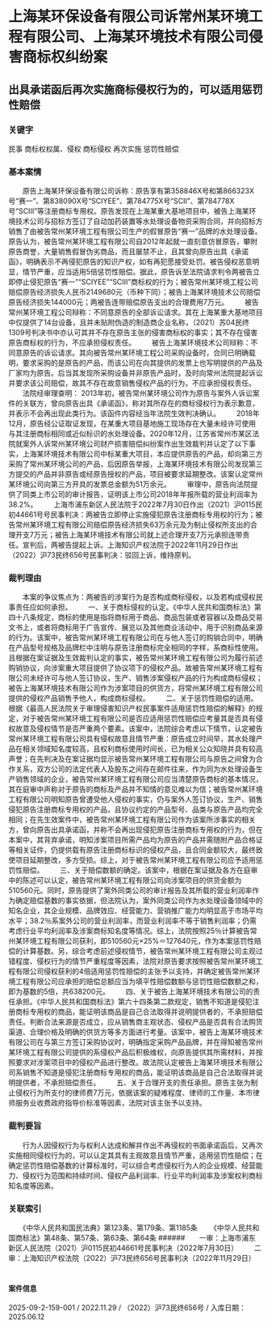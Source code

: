 # 上海某环保设备有限公司诉常州某环境工程有限公司、上海某环境技术有限公司侵害商标权纠纷案
## 出具承诺函后再次实施商标侵权行为的，可以适用惩罚性赔偿
### 关键字
民事 商标权权属、侵权 商标侵权 再次实施 惩罚性赔偿
### 基本案情
　　原告上海某环保设备有限公司诉称：原告享有第358846X号和第866323X号“赛一”、第838090X号“SCIYEE”、第784775X号“SCII”、第784778X号“SCIII”等注册商标专用权。原告发现在上海某重大基地项目中，被告上海某环境技术公司与招标方签订了自动加药装置等水处理设备物资采购合同，并向招标方销售了由被告常州某环境工程有限公司生产的假冒原告“赛一”品牌的水处理设备。原告认为，被告常州某环境工程有限公司自2012年起就一直刻意仿冒原告，攀附原告商誉，大量销售假冒伪劣商品，而且屡禁不止，且其曾向原告出具《承诺函》，明确表示不再侵犯原告的知识产权，如有再犯愿接受处罚。被告侵权恶意明显，情节严重，应当适用5倍惩罚性赔偿。据此，原告诉至法院请求判令两被告立即停止侵犯原告“赛一”“SCIYEE”“SCIII”商标权的行为；被告常州某环境工程公司赔偿原告经济损失人民币2149680元（币种下同）；被告上海某环境技术公司赔偿原告经济损失144000元；两被告连带赔偿原告支出的合理费用7万元。
　　被告常州某环境工程公司辩称：不同意原告的全部诉讼请求。其在上海某重大基地项目中仅提供了14台设备，且并未贴附伪造的制造商企业名称，（2021）苏04民终1309号判决书中亦认可其并不存在原告主张的侵害商标权的事实；其不存在侵害原告商标权的行为，不应承担侵权责任。
　　被告上海某环境技术公司辩称：不同意原告的诉讼请求。其向被告常州某环境工程公司采购设备时，合同已明确载明，要求采购的是原告的产品，而该公司在向其提供的发票上也写明提供的产品及厂家均为原告。后当其发现所采购设备并非原告产品时，及时向常州法院提起诉讼并要求该公司赔偿，故其不存在故意销售侵权产品的行为，不应承担侵权责任。
　　法院经审理查明： 2013年初，被告常州某环境公司作为原告与案外人诉讼案件的关联方，曾向原告出具《承诺函》，称对其所存在的商标侵权行为表示歉意，并表示不会再出现此类行为。该函件内容经当年法院生效判决确认。
　　2018年12月，原告经公证取证发现，在某重大项目基地施工现场存在大量未经许可使用与其注册商标相同或近似标识的水处理设备。2020年12月，江苏省常州市某区法院就案外人诉常州某环境公司财产损害赔偿纠纷案作出生效裁判并认定了以下事实，上海某环境技术有限公司中标某重大项目，本应提供原告的产品，却向第三方采购了常州某环境公司的产品，后因原告举报，上海某环境技术有限公司发现第三方提交的产品并非原告或经原告授权的产品，项目被要求延期整改。该案认定常州某环境公司向第三方开具的发票总金额为51万余元。
　　审理中，原告向法院提供了同类上市公司的审计报告，证明该上市公司2018年年报所载的营业利润率为38.2%。
　　上海市浦东新区人民法院于2022年7月30日作出（2021）沪0115民初44661号号民事判决：两被告立即停止实施侵犯原告注册商标专用权的行为；被告常州某环境工程有限公司赔偿原告经济损失63万余元及为制止侵权所支出的合理开支7万元；被告上海某环境技术有限公司就上述合理开支7万元承担连带责任。宣判后，两被告提起上诉。上海知识产权法院于2022年11月29日作出（2022）沪73民终656号民事判决：驳回上诉，维持原判。
### 裁判理由
　　本案的争议焦点为：两被告的涉案行为是否构成商标侵权，以及若构成侵权民事责任应如何承担。
　　一、关于商标侵权的认定。《中华人民共和国商标法》第四十八条规定，商标的使用是指将商标用于商品、商品包装或者容器以及商品交易文书上，或者将商标用于广告宣传、展览以及其他商业活动中，用于识别商品来源的行为。该案中，被告常州某环境工程有限公司在与他人签订的购销合同中，明确在产品型号规格及品牌栏中注明与原告注册商标完全相同的字样，系商标性使用。且根据在案证据及生效裁判认定的事实，被告常州某环境工程有限公司为履行前述购销协议，向涉案重大项目提供了协议项下的侵权产品。故被告常州某环境工程有限公司未经许可与他人签订协议，生产、销售涉案侵权产品的行为构成商标侵权；被告上海某环境技术有限公司作为涉案项目的供货方，将常州某环境工程有限公司提供的侵权产品销售予他人，构成商标侵权。
　　二、关于惩罚性赔偿的适用。根据《最高人民法院关于审理侵害知识产权民事案件适用惩罚性赔偿的解释》的规定，对于被告常州某环境工程有限公司是否应适用惩罚性赔偿应考量其是否具有侵权故意及侵权情节是否严重两个要素。该案中，法院综合考虑以下情节，认定被告常州某环境工程有限公司具有侵权故意且情节严重：原告成立时间早，其水处理产品在相关领域知名度较高，且权利商标使用时间长，已为相关公众知晓并具有较高声誉；在先判决及在案证据均显示被告常州某环境工程有限公司与原告之间曾为合作关系，双方公司的法定代表人及股东之间存在邮件往来，作为同为水处理设备生产销售领域的企业，被告常州某环境工程有限公司应当清楚原告商标的基本情况，其在庭审中声称对于原告的商标及产品并不知情的意见难以为信；被告常州某环境工程有限公司明知原告曾遭受他人侵权的事实，仍与案外人签订协议，生产、销售侵犯原告注册商标专用权的产品，且协议约定的产品型号、品类与原告产品均完全相同；在先生效案件中，被告常州某环境工程有限公司作为该案所涉事实的相关方，曾向原告出具承诺函，并称不会再出现侵犯原告注册商标专用权的行为，但在本案中，其背弃承诺，明知涉案项目所需产品均为原告的产品并需随附产品合格证等相关证件，仍提供载有原告注册商标标识的侵权产品，且合同金额较大，最终致使项目延期整改，多方受损。综上，对于被告常州某环境工程有限公司应予适用惩罚性赔偿。
　　三、关于赔偿数额的确定。该案中，根据在案证据及各方在庭审中的陈述可以认定，被告常州某环境工程有限公司向涉案项目的供货金额为510560元。同时，原告提供了案外同类公司的审计报告及其所载的营业利润率作为确定赔偿基数的事实依据，但法院认为，案外同类公司作为水处理设备领域中的知名企业，其企业规模、品牌效应、经营能力、营销推广能力均明显高于市场平均水平；38.2％系案外公司的营业利润率，而营业利润率不等于销售利润率；仍需考虑行业平均利润率及涉案商标知名度等情况。综上，法院按照25％计算被告常州某环境工程有限公司获利，即510560元×25%＝127640元，作为本案惩罚性赔偿的计算基数。另，综合考虑前述侵权情节，被告常州某环境工程有限公司主观过错程度、侵权行为的情节严重程度等因素，法院对原告要求按照被告常州某环境工程有限公司侵权获利的4倍适用惩罚性赔偿的主张予以支持，并确定被告常州某环境工程有限公司应承担的赔偿总额应当为填平性赔偿数额与惩罚性赔偿数额之和，即为基数的5倍，共638200元。
　　四、关于被告上海某环境技术有限公司的责任承担。《中华人民共和国商标法》第六十四条第二款规定，销售不知道是侵犯注册商标专用权的商品，能证明该商品是自己合法取得并说明提供者的，不承担赔偿责任。判断合法来源是否成立，应从销售商主观状态、侵权产品是否具有合法购货渠道、合理价格及明确的供货方等多方面进行考量。该案中，被告上海某环境技术有限公司在与第三方签订采购协议时，明确指定采购产品品牌，并在得知被告常州某环境工程有限公司提供的系侵权产品后积极维权，向原告提供其所需材料，并按照要求对涉案项目中的侵权产品进行整改。故法院认定被告上海某环境技术有限公司系销售不知道是侵犯注册商标专用权的商品，能证明该商品是自己合法取得并说明提供者，不承担赔偿责任。
　　五、关于合理开支的责任承担。原告主张为制止侵权行为所支付的律师费7万元，依据该案的疑难程度、律师的工作量、本市律师服务业收费政府指导价标准等因素，法院对该主张予以支持。
### 裁判要旨
　　行为人因侵权行为与权利人达成和解并作出不再侵权的书面承诺函后，又再次实施相同侵权行为的，可以认定其具有主观故意且情节严重，适用惩罚性赔偿；在确定惩罚性赔偿基数的计算标准时，可以综合考虑侵权行为人的企业规模、经营能力、侵权行为范围和持续时间、侵权产品利润率、行业平均利润率及涉案权利商标知名度等因素。
　　
### 关联索引
　　《中华人民共和国民法典》第123条、第179条、第1185条
　　《中华人民共和国商标法》第48条、第57条、第63条、第64条
######　　一审：上海市浦东新区人民法院（2021）沪0115民初44661号民事判决（2022年7月30日）
　　二审：上海知识产权法院（2022）沪73民终656号民事判决（2022年11月29日）
　　
#### 案件信息
2025-09-2-159-001 / 2022.11.29 / （2022）沪73民终656号 / 入库日期：2025.06.12
